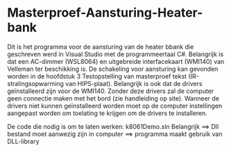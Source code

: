 # Masterproef-Aansturing-Heater-bank
Dit is het programma voor de aansturing van de heater bbank die geschreven werd in Visual Studio met de programmeertaal C#. 
Belangrijk is dat een AC-dimmer (WSL8064) en uitgebreide interfacekaart (WMI140) van Velleman ter beschikking is. 
De schakeling voor aansturing kan gevonden worden in de hoofdstuk 3 Testopstelling van masterproef tekst (IR-stralingsopwarming van HIPS-plaat).
Belangrijk is ook dat de drivers geïnstalleerd zijn voor de WMI140. Zonder deze drivers zal de computer geen connectie maken met het bord (zie handleiding op site).
Wanneer de drivers niet kunnen geïnstalleerd worden moet op de computer instellingen aangepast worden om toelating te krijgen om de drivers te installeren.

De code die nodig is om te laten werken: k8061Demo.sln
Belangrijk ==> Dll bestand moet aanwezig zijn in computer ==> programma maakt gebruik van DLL-library
